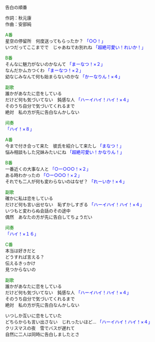 告白の順番  
  
作詞：秋元康  
作曲：安部純  
  
<font color=green>A番</font>  
星空の停留所　何度送ってもらったか？ <font color=blue>「○○！」</font>   
いつだってここまでで　じゃあねでお別れね <font color=blue>「超絶可愛い！れいか！」</font>   
  
<font color=green>B番</font>  
そんなに魅力がないのかなんて <font color=blue>「まーなつ！×２」</font>  
なんだかムカつくわ  <font color=blue>「まーなつ！×２」</font>  
幼なじみなんて何も始まらないのかな  <font color=blue>「かーなりん！×４」</font>  
  
<font color=green>副歌</font>  
誰かがあなたに恋をしている  
だけど何も気づいてない　鈍感な人 <font color=blue>「ハーイハイ！ハイ！×４」</font>   
そのうち自分で気づいてくれるまで  
絶対　私の方が先に告白なんかしない  
  
<font color=green>间奏</font>  
<font color=blue>「ハイ！×８」</font>   
  
<font color=green>A番</font>  
今まで付き合って来た　彼氏を紹介して来たし <font color=blue>「まなつ！」</font>   
悩み相談もした兄妹みたいにね <font color=blue>「超絶可愛い！かなりん！」</font>   
  
<font color=green>B番</font>  
一番近くの大事な人と <font color=blue>「○ー○○○！×２」</font>  
ある時わかったの <font color=blue>「○ー○○○！×２」</font>  
それでも二人が何も変わらないのはなぜ？ <font color=blue>「れーいか！×４」</font>  
  
<font color=green>副歌</font>  
確かに私は恋をしている  
だけど何も言い出せない　恥ずかしすぎる <font color=blue>「ハーイハイ！ハイ！×４」</font>   
いつもと変わらぬ会話のその途中  
偶然　あなたの方が先に告白してちょうだい  
  
<font color=green>间奏</font>  
<font color=blue>「ハイ！×１６」</font>   
  
<font color=green>C番</font>  
本当は好きだと  
どうすれば言える？  
伝えるきっかけ  
見つからないの  
  
<font color=green>副歌</font>  
誰かがあなたに恋をしている  
だけど何も気づいてない　鈍感な人 <font color=blue>「ハーイハイ！ハイ！×４」</font>   
そのうち自分で気づいてくれるまで  
絶対　私の方が先に告白なんかしない  
  
いつしか互いに恋をしていた  
どちらからも言い出さない　じれったいほど… <font color=blue>「ハーイハイ！ハイ！×４」</font>   
クリスマスの夜　雪でバスが遅れて  
自然に二人は同時に告白しましたとさ  
